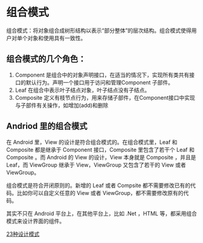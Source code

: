 # 组合模式

组合模式：将对象组合成树形结构以表示“部分整体”的层次结构。组合模式使得用户对单个对象和使用具有一致性。

## 组合模式的几个角色：
1. Component 是组合中的对象声明接口，在适当的情况下，实现所有类共有接口的默认行为。声明一个接口用于访问和管理Component
子部件。
2. Leaf 在组合中表示叶子结点对象，叶子结点没有子结点。
3. Composite 定义有枝节点行为，用来存储子部件，在Component接口中实现与子部件有关操作，如增加(add)和删除

## Andriod 里的组合模式

在 Android 里，View 的设计是符合组合模式的。在组合模式里，Leaf 和 Composite 都是继承于 Component 接口，Composite 里包含了若干个 Leaf 和 Composite 。而 Android 的 View 的设计，View 本身就是 Composite ，并且是 Leaf，而 ViewGroup 继承于 View，ViewGroup 又包含了若干的 View 或者 ViewGroup。

组合模式是符合开闭原则的。新增的 Leaf 或者 Compsite 都不需要修改已有的代码。比如你可以自定义任意的 View 或者 ViewGroup，都不需要修改原有的代码。

其实不只在 Android 平台上，在其他平台上，比如 .Net ，HTML 等，都采用组合模式来设计界面的组件。

[23种设计模式](http://www.binkery.com/archives/446.html)